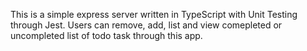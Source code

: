 This is a simple express server written in TypeScript with Unit Testing through Jest. Users can remove, add, list and view comepleted or uncompleted list of todo task through this app.
